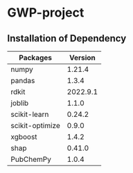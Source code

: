 # GWP-project


## Installation of Dependency
     
| Packages        | Version   |
| --------------- | --------- |
| numpy           | 1.21.4    |
| pandas          | 1.3.4     |
| rdkit           | 2022.9.1  |
| joblib          | 1.1.0     |
| scikit-learn    | 0.24.2    |
| scikit-optimize | 0.9.0     |
| xgboost         | 1.4.2     |
| shap            | 0.41.0    |
| PubChemPy       | 1.0.4     |          
          
